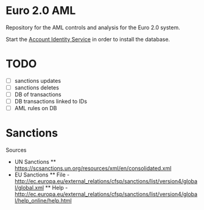 # Euro 2.0 AML
Repository for the AML controls and analysis for the Euro 2.0 system.

Start the [Account Identity Service](https://github.com/cryptofiat/account-identity) in order to install the database.

# TODO
- [ ] sanctions updates
- [ ] sanctions deletes
- [ ] DB of transactions
- [ ] DB transactions linked to IDs
- [ ] AML rules on DB

# Sanctions
Sources
* UN Sanctions
** https://scsanctions.un.org/resources/xml/en/consolidated.xml
* EU Sanctions
** File - http://ec.europa.eu/external_relations/cfsp/sanctions/list/version4/global/global.xml
** Help - http://ec.europa.eu/external_relations/cfsp/sanctions/list/version4/global/help_online/help.html